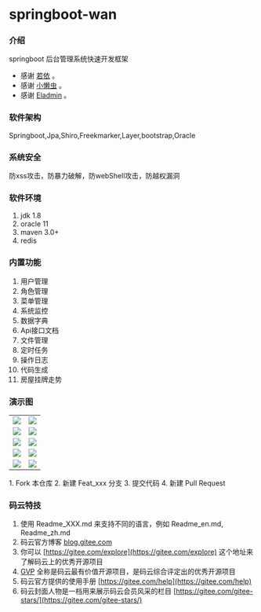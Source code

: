 # springboot-wan

### 介绍
springboot 后台管理系统快速开发框架
* 感谢 [若依](https://gitee.com/y_project/RuoYi.git)  。
* 感谢 [小懒虫](https://gitee.com/aun/Timo.git)  。
* 感谢 [Eladmin](https://gitee.com/elunez/eladmin.git)  。

### 软件架构
Springboot,Jpa,Shiro,Freekmarker,Layer,bootstrap,Oracle

### 系统安全
防xss攻击，防暴力破解，防webShell攻击，防越权漏洞

### 软件环境

1.  jdk 1.8
2.  oracle 11
3.  maven 3.0+
4.  redis

### 内置功能

1.  用户管理
2.  角色管理
3.  菜单管理
4.  系统监控
5.  数据字典
6.  Api接口文档
7.  文件管理
8.  定时任务
9.  操作日志
10. 代码生成
11. 房屋挂牌走势


### 演示图
<table>
    <tr>
        <td><img src="https://images.gitee.com/uploads/images/2021/0421/203157_1da0e918_5215349.jpeg"/></td>
        <td><img src="https://images.gitee.com/uploads/images/2021/0421/203635_4c0fe20b_5215349.jpeg"/></td>
    </tr>
    <tr>
        <td><img src="https://images.gitee.com/uploads/images/2021/0421/203216_65e45ac5_5215349.jpeg"/></td>
        <td><img src="https://images.gitee.com/uploads/images/2021/0421/203229_a5107d02_5215349.jpeg"/></td>
    </tr>
    <tr>
        <td><img src="https://images.gitee.com/uploads/images/2021/0421/203749_addbf1a4_5215349.jpeg"/></td>
        <td><img src="https://images.gitee.com/uploads/images/2021/0421/203822_507660f8_5215349.jpeg"/></td>
    </tr>
    <tr>
        <td><img src="https://images.gitee.com/uploads/images/2021/0421/203834_6e1ef79c_5215349.jpeg"/></td>
        <td><img src="https://images.gitee.com/uploads/images/2021/0421/203841_4a48c4fe_5215349.jpeg"/></td>
    </tr>
    <tr>
        <td><img src="https://images.gitee.com/uploads/images/2021/0421/203855_ce0c9467_5215349.jpeg"/></td>
        <td><img src="https://images.gitee.com/uploads/images/2021/0421/204139_d92a4c05_5215349.jpeg"/></td>
    </tr>
</table>
1.  Fork 本仓库
2.  新建 Feat_xxx 分支
3.  提交代码
4.  新建 Pull Request


### 码云特技

1.  使用 Readme\_XXX.md 来支持不同的语言，例如 Readme\_en.md, Readme\_zh.md
2.  码云官方博客 [blog.gitee.com](https://blog.gitee.com)
3.  你可以 [https://gitee.com/explore](https://gitee.com/explore) 这个地址来了解码云上的优秀开源项目
4.  [GVP](https://gitee.com/gvp) 全称是码云最有价值开源项目，是码云综合评定出的优秀开源项目
5.  码云官方提供的使用手册 [https://gitee.com/help](https://gitee.com/help)
6.  码云封面人物是一档用来展示码云会员风采的栏目 [https://gitee.com/gitee-stars/](https://gitee.com/gitee-stars/)
